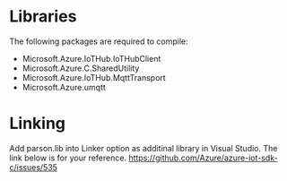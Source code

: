 # Libraries
The following packages are required to compile:  
- Microsoft.Azure.IoTHub.IoTHubClient
- Microsoft.Azure.C.SharedUtility
- Microsoft.Azure.IoTHub.MqttTransport
- Microsoft.Azure.umqtt

# Linking
Add parson.lib into Linker option as additinal library in Visual Studio.
The link below is for your reference.
https://github.com/Azure/azure-iot-sdk-c/issues/535

